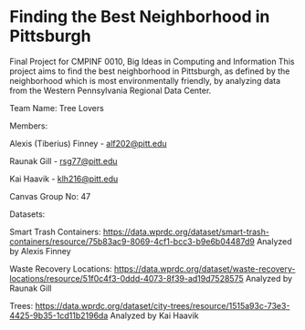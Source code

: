# Finding the Best Neighborhood in Pittsburgh
Final Project for CMPINF 0010, Big Ideas in Computing and Information
This project aims to find the best neighborhood in Pittsburgh, as defined by the neighborhood which is most environmentally friendly,
by analyzing data from the Western Pennsylvania Regional Data Center.

Team Name: Tree Lovers

Members:

Alexis (Tiberius) Finney - alf202@pitt.edu

Raunak Gill - rsg77@pitt.edu

Kai Haavik - klh216@pitt.edu

Canvas Group No: 47

Datasets:

Smart Trash Containers: https://data.wprdc.org/dataset/smart-trash-containers/resource/75b83ac9-8069-4cf1-bcc3-b9e6b04487d9
Analyzed by Alexis Finney

Waste Recovery Locations: https://data.wprdc.org/dataset/waste-recovery-locations/resource/51f0c4f3-0ddd-4073-8f39-ad19d7528575
Analyzed by Raunak Gill

Trees: https://data.wprdc.org/dataset/city-trees/resource/1515a93c-73e3-4425-9b35-1cd11b2196da
Analyzed by Kai Haavik

